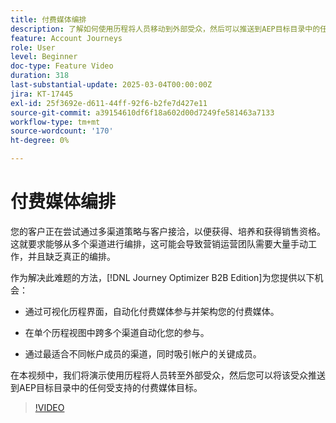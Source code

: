 ```yaml
---
title: 付费媒体编排
description: 了解如何使用历程将人员移动到外部受众，然后可以推送到AEP目标目录中的任何受支持的付费媒体目标。
feature: Account Journeys
role: User
level: Beginner
doc-type: Feature Video
duration: 318
last-substantial-update: 2025-03-04T00:00:00Z
jira: KT-17445
exl-id: 25f3692e-d611-44ff-92f6-b2fe7d427e11
source-git-commit: a39154610df6f18a602d00d7249fe581463a7133
workflow-type: tm+mt
source-wordcount: '170'
ht-degree: 0%

---
```


# 付费媒体编排

您的客户正在尝试通过多渠道策略与客户接洽，以便获得、培养和获得销售资格。 这就要求能够从多个渠道进行编排，这可能会导致营销运营团队需要大量手动工作，并且缺乏真正的编排。

作为解决此难题的方法，[!DNL Journey Optimizer B2B Edition]为您提供以下机会：

* 通过可视化历程界面，自动化付费媒体参与并架构您的付费媒体。

* 在单个历程视图中跨多个渠道自动化您的参与。

* 通过最适合不同帐户成员的渠道，同时吸引帐户的关键成员。

在本视频中，我们将演示使用历程将人员转至外部受众，然后您可以将该受众推送到AEP目标目录中的任何受支持的付费媒体目标。

>[!VIDEO](https://video.tv.adobe.com/v/3448682/?learn=on&enablevpops&captions=chi_hans)
